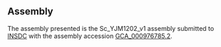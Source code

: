 

Assembly
--------

The assembly presented is the Sc\_YJM1202\_v1 assembly submitted to
[INSDC](http://www.insdc.org) with the assembly accession
[GCA\_000976785.2](http://www.ebi.ac.uk/ena/data/view/GCA_000976785.2).
